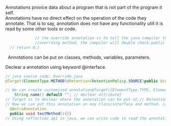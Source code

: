 Annotations provice data about a program that is not part of the program it self.  
Annotations have no direct effect on the operation of the code they annotate. That is to say, annotation does not have any functionality utill it is read by some other tools or code.  

```java
             // the override annotation is to tell the java compiler that the method is a @Override    
             //overrding method, the compiler will double check.public int hashCode(){
  // return 0;}
```
 
Annotations can be put on classes, methods, variables, parameters.  

Declear a annotation using keyword @interface.  

```java
// java source code: Override.java
@Target(ElementType.METHOD)@Retention(RetentionPolicy.SOURCE)public @interface Override {}

// We can create customized annotation@Target({ElementType.TYPE, ElementType.METHOD})@Retention(RetentionPolicy.RUNTIME)public @interface AntraAnnotation {
    String name() default ""; // declear attribute}
// Target is to declear where the annotation can be put on.// Retention is to declear until when this annotation can be read. Indicates how long annotations with the annotated type are to be retained.
// Now we can put this annotation on any class/interface and method. // But it doesn't do anything.@AntraAnnotationclass TestClass{
  @AntraAnnotation
  public void testMethod(){}}
// Using reflection api in java, we can write code to read the annotation and do something.// Annotation is like marker of our code.
```
